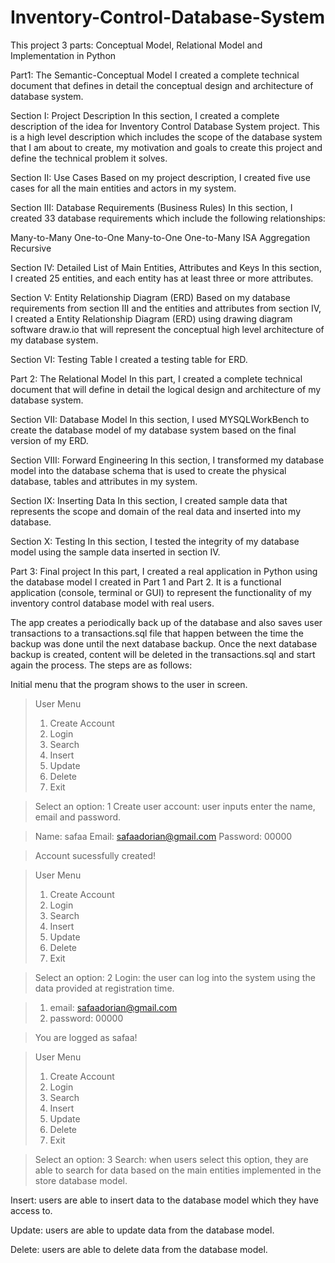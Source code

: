 # Inventory-Control-Database-System
This project 3 parts: Conceptual Model, Relational Model and Implementation in Python

Part1: The Semantic-Conceptual Model
I created a complete technical document that defines in detail the conceptual design and architecture of database system.

Section I: Project Description
In this section, I created a complete description of the idea for Inventory Control Database System project. This is a high level description which includes the scope of the database system that I am about to create, my motivation and goals to create this project and define the technical problem it solves.

Section II: Use Cases
Based on my project description, I created five use cases for all the main entities and actors in my system.

Section III: Database Requirements (Business Rules)
In this section, I created 33 database requirements which include the following relationships:

Many-to-Many
One-to-One
Many-to-One
One-to-Many
ISA
Aggregation
Recursive

Section IV: Detailed List of Main Entities, Attributes and Keys
In this section, I created 25 entities, and each entity has at least three or more attributes.

Section V: Entity Relationship Diagram (ERD)
Based on my database requirements from section III and the entities and attributes from section IV, I created a Entity Relationship Diagram (ERD) using drawing diagram software draw.io that will represent the conceptual high level architecture of my database system.

Section VI: Testing Table
I created a testing table for ERD.

Part 2: The Relational Model
In this part, I created a complete technical document that will define in detail the logical design and architecture of my database system.

Section VII: Database Model
In this section, I used MYSQLWorkBench to create the database model of my database system based on the final version of my ERD.

Section VIII: Forward Engineering
In this section, I transformed my database model into the database schema that is used to create the physical database, tables and attributes in my system.

Section IX: Inserting Data
In this section, I created sample data that represents the scope and domain of the real data and inserted into my database.

Section X: Testing
In this section, I tested the integrity of my database model using the sample data inserted in section IV.

Part 3: Final project
In this part, I created a real application in Python using the database model I created in Part 1 and Part 2. It is a functional application (console, terminal or GUI) to represent the functionality of my inventory control database model with real users.

The app creates a periodically back up of the database and also saves user transactions to a transactions.sql file that happen between the time the backup was done until the next database backup. Once the next database backup is created, content will be deleted in the transactions.sql and start again the process. The steps are as follows:

Initial menu that the program shows to the user in screen.

 > User Menu 
 > 1. Create Account 
 > 2. Login 
 > 3. Search
 > 4. Insert 
 > 5. Update
 > 6. Delete 
 > 7. Exit
 
 > Select an option: 1
Create user account: user inputs enter the name, email and password.

> Name: safaa
> Email: safaadorian@gmail.com
> Password: 00000

> Account sucessfully created!

> User Menu 
> 1. Create Account 
> 2. Login 
> 3. Search
> 4. Insert 
> 5. Update
> 6. Delete 
> 7. Exit

> Select an option: 2
Login: the user can log into the system using the data provided at registration time.

 > 1. email: safaadorian@gmail.com
 > 2. password: 00000
 
 >  You are logged as safaa!
 
 > User Menu 
 > 1. Create Account 
 > 2. Login 
 > 3. Search
 > 4. Insert 
 > 5. Update
 > 6. Delete 
 > 7. Exit
 
 > Select an option: 3
Search: when users select this option, they are able to search for data based on the main entities implemented in the store database model.

Insert: users are able to insert data to the database model which they have access to.

Update: users are able to update data from the database model.

Delete: users are able to delete data from the database model.
